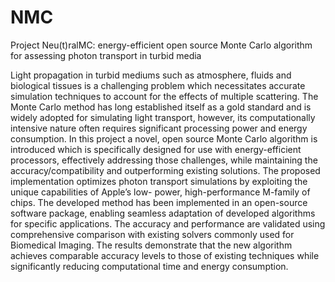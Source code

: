 # NMC
Project Neu(t)ralMC: energy-efficient open source Monte Carlo algorithm for assessing photon transport in turbid media

Light propagation in turbid mediums such as atmosphere, fluids and biological
tissues is a challenging problem which necessitates accurate simulation techniques to account
for the effects of multiple scattering. The Monte Carlo method has long established itself as a
gold standard and is widely adopted for simulating light transport, however, its computationally
intensive nature often requires significant processing power and energy consumption. In this
project a novel, open source Monte Carlo algorithm is introduced which is specifically designed for
use with energy-efficient processors, effectively addressing those challenges, while maintaining
the accuracy/compatibility and outperforming existing solutions. The proposed implementation
optimizes photon transport simulations by exploiting the unique capabilities of Apple’s low-
power, high-performance M-family of chips. The developed method has been implemented in an
open-source software package, enabling seamless adaptation of developed algorithms for specific
applications. The accuracy and performance are validated using comprehensive comparison with
existing solvers commonly used for Biomedical Imaging. The results demonstrate that the new
algorithm achieves comparable accuracy levels to those of existing techniques while significantly
reducing computational time and energy consumption.
